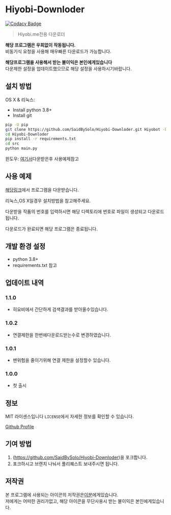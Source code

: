 # Hiyobi-Downloder

[![Codacy Badge](https://api.codacy.com/project/badge/Grade/d578d5329d034abfbc8311c032caf172)](https://www.codacy.com/manual/SaidBySolo/Hiyobi-Downloder?utm_source=github.com&amp;utm_medium=referral&amp;utm_content=SaidBySolo/Hiyobi-Downloder&amp;utm_campaign=Badge_Grade)

> Hiyobi.me전용 다운로더

**해당 프로그램은 우회없이 작동됩니다.**  
비동기식 요청을 사용해 매우빠른 다운로드가 가능합니다.

**해당프로그램을 사용해서 받는 불이익은 본인에게있습니다**  
다운제한 설정을 업데이트했으므로 해당 설정을 사용하시기바랍니다.

## 설치 방법

OS X & 리눅스:

* Install python 3.8+
* Install git

```sh
pip -U pip
git clone https://github.com/SaidBySolo/Hiyobi-Downloder.git Hiyobot -b master
cd Hiyobi-Downloder
pip install -r requirements.txt
cd src
python main.py
```

윈도우:
[여기서](https://github.com/SaidBySolo/Hiyobi-Downloder/releases)다운받은후 사용예제참고

## 사용 예제

[해당링크](https://github.com/SaidBySolo/Hiyobi-Downloder/releases)에서 프로그램을 다운받습니다.

리눅스,OS X일경우 설치방법을 참고해주세요.

다운받을 작품의 번호를 입력하시면 해당 디렉토리에 번호로 파일이 생성되고 다운로드됩니다.  

다운로드가 완료되면 해당 프로그램은 종료됩니다.

## 개발 환경 설정

* python 3.8+  
* requirements.txt 참고  

## 업데이트 내역

### 1.1.0  

* 히요비에서 간단하게 검색결과를 받아올수있습니다.

### 1.0.2  

* 연결제한을 한번에다운로드받는수로 변경하였습니다.  

### 1.0.1  

* 밴위험을 줄이기위해 연결 제한을 설정할수 있습니다.

### 1.0.0  

* 첫 출시  

## 정보

MIT 라이센스입니다
``LICENSE``에서 자세한 정보를 확인할 수 있습니다.

[Github Profile](https://github.com/saidbysolo/)

## 기여 방법

1. (<https://github.com/SaidBySolo/Hiyobi-Downloder>)을 포크합니다.
2. 포크하시고 브랜치 나눠서 풀리퀘스트 보내주시면 됩니다.

## 저작권  

본 프로그램에 사용되는 아이콘의 저작권은[이분](https://www.pixiv.net/artworks/80977428)에게있습니다.  
저에게는 어떠한 권리가없고, 해당 아이콘을 무단사용시 받는 불이익은 본인에게있습니다.
<!-- Markdown link & img dfn's -->
